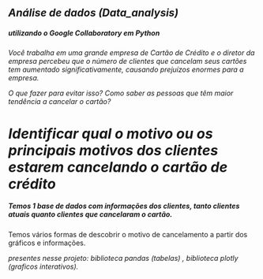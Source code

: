 ## _Análise de dados_         _(Data_analysis)_ 


#####  utilizando o Google Collaboratory em Python     






_Você trabalha em uma grande empresa de Cartão de Crédito e o diretor da empresa percebeu que o número de clientes que cancelam seus cartões tem aumentado significativamente, causando prejuízos enormes para a empresa._

_O que fazer para evitar isso? Como saber as pessoas que têm maior tendência a cancelar o cartão?_

# *Identificar qual o motivo ou os principais motivos dos clientes estarem cancelando o cartão de crédito*


##### Temos 1 base de dados com informações dos clientes, tanto clientes atuais quanto clientes que cancelaram o cartão.

Temos vários formas de descobrir o motivo de cancelamento a partir dos gráficos e informações.






_presentes nesse projeto: biblioteca pandas (tabelas) , biblioteca plotly (graficos interativos)._

